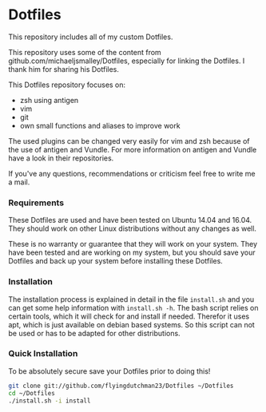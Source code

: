 Dotfiles
========
This repository includes all of my custom Dotfiles.

This repository uses some of the content from github.com/michaeljsmalley/Dotfiles,
especially for linking the Dotfiles. I thank him for sharing his Dotfiles.

This Dotfiles repository focuses on:
* zsh using antigen
* vim
* git
* own small functions and aliases to improve work

The used plugins can be changed very easily for vim and zsh because of the use
of antigen and Vundle. For more information on antigen and Vundle have a look in
their repositories.

If you've any questions, recommendations or criticism feel free to write me a mail.

### Requirements

These Dotfiles are used and have been tested on Ubuntu 14.04 and 16.04. They
should work on other Linux distributions without any changes as well.

These is no warranty or guarantee that they will work on your system. They have
been tested and are working on my system, but you should save your Dotfiles and
back up your system before installing these Dotfiles.

### Installation

The installation process is explained in detail in the file `install.sh` and you
can get some help information with `install.sh -h`.
The bash script relies on certain tools, which it will check for and install if
needed. Therefor it uses apt, which is just available on debian based systems.
So this script can not be used or has to be adapted for other distributions.

### Quick Installation

To be absolutely secure save your Dotfiles prior to doing this!

``` bash
git clone git://github.com/flyingdutchman23/Dotfiles ~/Dotfiles
cd ~/Dotfiles
./install.sh -i install
```
